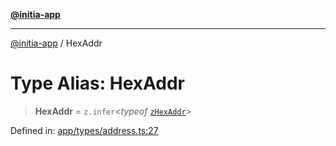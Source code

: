 [**@initia-app**](../types.md)

***

[@initia-app](../types.md) / HexAddr

# Type Alias: HexAddr

> **HexAddr** = `z.infer`\<*typeof* [`zHexAddr`](../variables/zHexAddr.md)\>

Defined in: [app/types/address.ts:27](https://github.com/hanwong/app-v2/blob/087f9ea496ced31d9a3b187baa11cd5456705527/app/types/address.ts#L27)
